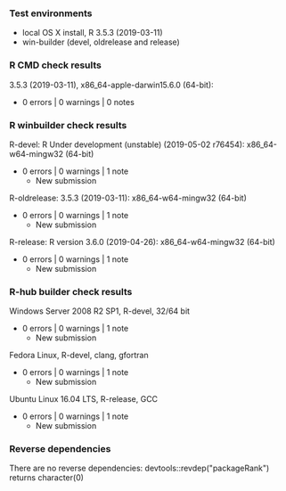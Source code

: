 ### Test environments

* local OS X install, R 3.5.3 (2019-03-11)
* win-builder (devel, oldrelease and release)


### R CMD check results

3.5.3 (2019-03-11), x86_64-apple-darwin15.6.0 (64-bit):

* 0 errors | 0 warnings | 0 notes


### R winbuilder check results

R-devel: R Under development (unstable) (2019-05-02 r76454): x86_64-w64-mingw32 (64-bit)

* 0 errors | 0 warnings | 1 note
  - New submission


R-oldrelease: 3.5.3 (2019-03-11): x86_64-w64-mingw32 (64-bit)

* 0 errors | 0 warnings | 1 note
  - New submission


R-release: R version 3.6.0 (2019-04-26): x86_64-w64-mingw32 (64-bit)

* 0 errors | 0 warnings | 1 note
  - New submission


### R-hub builder check results

Windows Server 2008 R2 SP1, R-devel, 32/64 bit

* 0 errors | 0 warnings | 1 note
  - New submission


Fedora Linux, R-devel, clang, gfortran

* 0 errors | 0 warnings | 1 note
  - New submission


Ubuntu Linux 16.04 LTS, R-release, GCC

* 0 errors | 0 warnings | 1 note
  - New submission


### Reverse dependencies

There are no reverse dependencies:
  devtools::revdep("packageRank") returns character(0)
